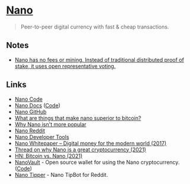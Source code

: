 # [Nano](https://nano.org/)

> Peer-to-peer digital currency with fast & cheap transactions.

## Notes

- [Nano has no fees or mining. Instead of traditional distributed proof of stake, it uses open representative voting.](https://news.ycombinator.com/item?id=25831562)

## Links

- [Nano Code](https://github.com/nanocurrency/nano-node)
- [Nano Docs](https://docs.nano.org/) ([Code](https://github.com/nanocurrency/nano-docs))
- [Nano GitHub](https://github.com/nanocurrency)
- [What are things that make nano superior to bitcoin?](https://www.reddit.com/r/nanocurrency/comments/kpbsin/what_are_things_that_make_nano_superior_to_bitcoin/)
- [Why Nano isn't more popular](https://www.reddit.com/r/nanocurrency/comments/btm4yk/how_the_hell_is_nano_not_a_top_10_cryptocurrency/ep000vh/)
- [Nano Reddit](https://www.reddit.com/r/nanocurrency/)
- [Nano Developer Tools](https://nano.org/en/tools)
- [Nano Whitepaper – Digital money for the modern world (2017)](https://docs.nano.org/whitepaper/english/)
- [Thread on why Nano is a great cryptocurrency (2021)](https://twitter.com/keyzersoze03/status/1353082563821260800)
- [HN: Bitcoin vs. Nano (2021)](https://news.ycombinator.com/item?id=25978219)
- [NanoVault](https://nanovault.io/) - Open source wallet for using the Nano cryptocurrency. ([Code](https://github.com/cronoh/nanovault))
- [Nano Tipper](https://github.com/danhitchcock/nano_tipper_z) - Nano TipBot for Reddit.
